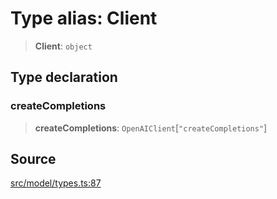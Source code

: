 # Type alias: Client

> **Client**: `object`

## Type declaration

### createCompletions

> **createCompletions**: `OpenAIClient`\[`"createCompletions"`\]

## Source

[src/model/types.ts:87](https://github.com/colelawrence/dexter/blob/6b94c49/src/model/types.ts#L87)
